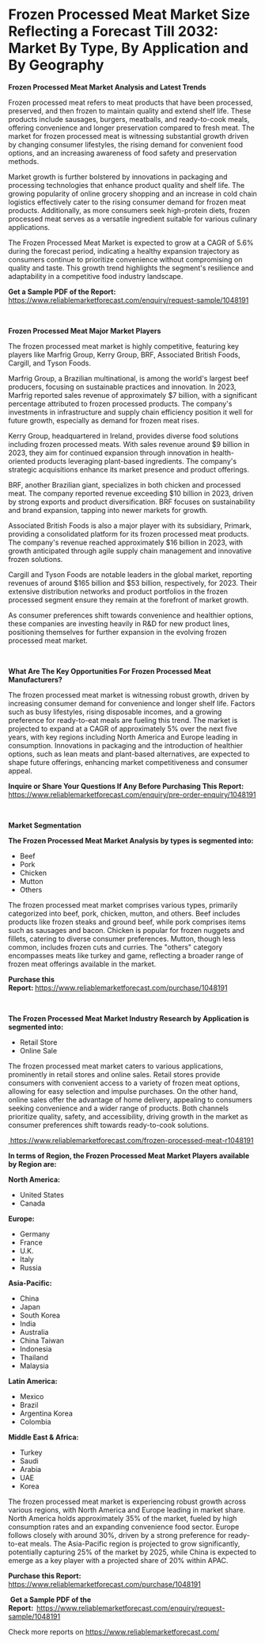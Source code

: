 <p><h1>Frozen Processed Meat Market Size Reflecting a Forecast Till 2032: Market By Type, By Application and By Geography</h1></p><p><strong>Frozen Processed Meat Market Analysis and Latest Trends</strong></p>
<p><p>Frozen processed meat refers to meat products that have been processed, preserved, and then frozen to maintain quality and extend shelf life. These products include sausages, burgers, meatballs, and ready-to-cook meals, offering convenience and longer preservation compared to fresh meat. The market for frozen processed meat is witnessing substantial growth driven by changing consumer lifestyles, the rising demand for convenient food options, and an increasing awareness of food safety and preservation methods.</p><p>Market growth is further bolstered by innovations in packaging and processing technologies that enhance product quality and shelf life. The growing popularity of online grocery shopping and an increase in cold chain logistics effectively cater to the rising consumer demand for frozen meat products. Additionally, as more consumers seek high-protein diets, frozen processed meat serves as a versatile ingredient suitable for various culinary applications. </p><p>The Frozen Processed Meat Market is expected to grow at a CAGR of 5.6% during the forecast period, indicating a healthy expansion trajectory as consumers continue to prioritize convenience without compromising on quality and taste. This growth trend highlights the segment's resilience and adaptability in a competitive food industry landscape.</p></p>
<p><strong>Get a Sample PDF of the Report:&nbsp;</strong> <a href="https://www.reliablemarketforecast.com/enquiry/request-sample/1048191?utm_campaign=2778&utm_medium=2&utm_source=Github&utm_content=ia&utm_term=07042025&utm_id=frozen-processed-meat">https://www.reliablemarketforecast.com/enquiry/request-sample/1048191</a></p>
<p>&nbsp;</p>
<p><strong>Frozen Processed Meat Major Market Players</strong></p>
<p><p>The frozen processed meat market is highly competitive, featuring key players like Marfrig Group, Kerry Group, BRF, Associated British Foods, Cargill, and Tyson Foods. </p><p>Marfrig Group, a Brazilian multinational, is among the world's largest beef producers, focusing on sustainable practices and innovation. In 2023, Marfrig reported sales revenue of approximately $7 billion, with a significant percentage attributed to frozen processed products. The company's investments in infrastructure and supply chain efficiency position it well for future growth, especially as demand for frozen meat rises.</p><p>Kerry Group, headquartered in Ireland, provides diverse food solutions including frozen processed meats. With sales revenue around $9 billion in 2023, they aim for continued expansion through innovation in health-oriented products leveraging plant-based ingredients. The company's strategic acquisitions enhance its market presence and product offerings.</p><p>BRF, another Brazilian giant, specializes in both chicken and processed meat. The company reported revenue exceeding $10 billion in 2023, driven by strong exports and product diversification. BRF focuses on sustainability and brand expansion, tapping into newer markets for growth.</p><p>Associated British Foods is also a major player with its subsidiary, Primark, providing a consolidated platform for its frozen processed meat products. The company's revenue reached approximately $16 billion in 2023, with growth anticipated through agile supply chain management and innovative frozen solutions.</p><p>Cargill and Tyson Foods are notable leaders in the global market, reporting revenues of around $165 billion and $53 billion, respectively, for 2023. Their extensive distribution networks and product portfolios in the frozen processed segment ensure they remain at the forefront of market growth.</p><p>As consumer preferences shift towards convenience and healthier options, these companies are investing heavily in R&D for new product lines, positioning themselves for further expansion in the evolving frozen processed meat market.</p></p>
<p>&nbsp;</p>
<p><strong>What Are The Key Opportunities For Frozen Processed Meat Manufacturers?</strong></p>
<p><p>The frozen processed meat market is witnessing robust growth, driven by increasing consumer demand for convenience and longer shelf life. Factors such as busy lifestyles, rising disposable incomes, and a growing preference for ready-to-eat meals are fueling this trend. The market is projected to expand at a CAGR of approximately 5% over the next five years, with key regions including North America and Europe leading in consumption. Innovations in packaging and the introduction of healthier options, such as lean meats and plant-based alternatives, are expected to shape future offerings, enhancing market competitiveness and consumer appeal.</p></p>
<p><strong>Inquire or Share Your Questions If Any Before Purchasing This Report:</strong> <a href="https://www.reliablemarketforecast.com/enquiry/pre-order-enquiry/1048191?utm_campaign=2778&utm_medium=2&utm_source=Github&utm_content=ia&utm_term=07042025&utm_id=frozen-processed-meat">https://www.reliablemarketforecast.com/enquiry/pre-order-enquiry/1048191</a></p>
<p>&nbsp;</p>
<p><strong>Market Segmentation</strong></p>
<p><strong>The Frozen Processed Meat Market Analysis by types is segmented into:</strong></p>
<p><ul><li>Beef</li><li>Pork</li><li>Chicken</li><li>Mutton</li><li>Others</li></ul></p>
<p><p>The frozen processed meat market comprises various types, primarily categorized into beef, pork, chicken, mutton, and others. Beef includes products like frozen steaks and ground beef, while pork comprises items such as sausages and bacon. Chicken is popular for frozen nuggets and fillets, catering to diverse consumer preferences. Mutton, though less common, includes frozen cuts and curries. The "others" category encompasses meats like turkey and game, reflecting a broader range of frozen meat offerings available in the market.</p></p>
<p><strong>Purchase this Report:&nbsp;</strong><a href="https://www.reliablemarketforecast.com/purchase/1048191?utm_campaign=2778&utm_medium=2&utm_source=Github&utm_content=ia&utm_term=07042025&utm_id=frozen-processed-meat">https://www.reliablemarketforecast.com/purchase/1048191</a></p>
<p>&nbsp;</p>
<p><strong>The Frozen Processed Meat Market Industry Research by Application is segmented into:</strong></p>
<p><ul><li>Retail Store</li><li>Online Sale</li></ul></p>
<p><p>The frozen processed meat market caters to various applications, prominently in retail stores and online sales. Retail stores provide consumers with convenient access to a variety of frozen meat options, allowing for easy selection and impulse purchases. On the other hand, online sales offer the advantage of home delivery, appealing to consumers seeking convenience and a wider range of products. Both channels prioritize quality, safety, and accessibility, driving growth in the market as consumer preferences shift towards ready-to-cook solutions.</p></p>
<p><a href="https://www.reliablemarketforecast.com/frozen-processed-meat-r1048191?utm_campaign=2778&utm_medium=2&utm_source=Github&utm_content=ia&utm_term=07042025&utm_id=frozen-processed-meat">&nbsp;https://www.reliablemarketforecast.com/frozen-processed-meat-r1048191</a></p>
<p><strong>In terms of Region, the Frozen Processed Meat Market Players available by Region are:</strong></p>
<p>
    <p> <strong> North America: </strong>
        <ul>
            <li>United States</li>
            <li>Canada</li>
        </ul>
        </p> 
    <p> <strong> Europe: </strong>
        <ul>
            <li>Germany</li>
            <li>France</li>
            <li>U.K.</li>
            <li>Italy</li>
            <li>Russia</li>
        </ul>
        </p> 
    <p> <strong> Asia-Pacific: </strong>
        <ul>
            <li>China</li>
            <li>Japan</li>
            <li>South Korea</li>
            <li>India</li>
            <li>Australia</li>
            <li>China Taiwan</li>
            <li>Indonesia</li>
            <li>Thailand</li>
            <li>Malaysia</li>
        </ul>
        </p> 
    <p> <strong> Latin America: </strong>
        <ul>
            <li>Mexico</li>
            <li>Brazil</li>
            <li>Argentina Korea</li>
            <li>Colombia</li>
        </ul>
        </p> 
    <p> <strong> Middle East & Africa: </strong>
        <ul>
            <li>Turkey</li>
            <li>Saudi</li>
            <li>Arabia</li>
            <li>UAE</li>
            <li>Korea</li>
        </ul>
    </p>
    </p>
<p><p>The frozen processed meat market is experiencing robust growth across various regions, with North America and Europe leading in market share. North America holds approximately 35% of the market, fueled by high consumption rates and an expanding convenience food sector. Europe follows closely with around 30%, driven by a strong preference for ready-to-eat meals. The Asia-Pacific region is projected to grow significantly, potentially capturing 25% of the market by 2025, while China is expected to emerge as a key player with a projected share of 20% within APAC.</p></p>
<p><strong>Purchase this Report: </strong><a href="https://www.reliablemarketforecast.com/purchase/1048191?utm_campaign=2778&utm_medium=2&utm_source=Github&utm_content=ia&utm_term=07042025&utm_id=frozen-processed-meat">https://www.reliablemarketforecast.com/purchase/1048191</a></p>
<p>&nbsp;<strong>Get a Sample PDF of the Report:&nbsp;&nbsp;</strong><a href="https://www.reliablemarketforecast.com/enquiry/request-sample/1048191?utm_campaign=2778&utm_medium=2&utm_source=Github&utm_content=ia&utm_term=07042025&utm_id=frozen-processed-meat">https://www.reliablemarketforecast.com/enquiry/request-sample/1048191</a></p>
<p><strong></strong></p>
<p>Check more reports on <a href="https://www.reliablemarketforecast.com/?utm_campaign=2778&utm_medium=2&utm_source=Github&utm_content=ia&utm_term=07042025&utm_id=frozen-processed-meat">https://www.reliablemarketforecast.com/</a></p>